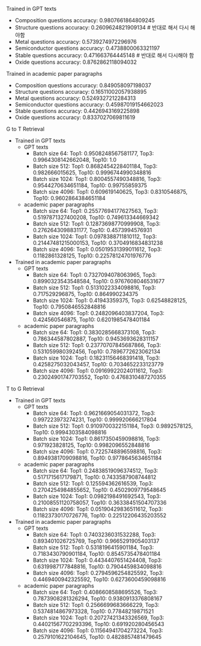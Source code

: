 Trained in GPT texts
- Composition questions accuracy: 0.9807661864809245
- Structure questions accuracy: 0.2609624821909134  # 반대로 해서 다시 해야함 
- Metal questions accuracy: 0.5739274972296976
- Semiconductor questions accuracy: 0.4738800063321197
- Stable questions accuracy: 0.471663764445148  # 반대로 해서 다시해야 함
- Oxide questions accuracy: 0.8762862118094032

Trained in academic paper paragraphs
- Composition questions accuracy: 0.849058097198037
- Structure questions accuracy: 0.16511002057938895
- Metal questions accuracy: 0.5249327212284313
- Semiconductor questions accuracy: 0.45987019154662023
- Stable questions accuracy: 0.4426943169225898
- Oxide questions accuracy: 0.8337027069811619

G to T Retrieval
- Trained in GPT texts
    - GPT texts
        - Batch size 64: Top1: 0.9508248567581177, Top3: 0.9964308142662048, Top10: 1.0
        - Batch size 512: Top1: 0.8682454228401184, Top3: 0.982666015625, Top10: 0.9996744990348816
        - Batch size 1024: Top1: 0.8004557490348816, Top3: 0.9544270634651184, Top10: 0.99755859375
        - Batch size 4096: Top1: 0.609619140625, Top3: 0.8310546875, Top10: 0.9602864384651184
    - academic paper paragraphs
        - Batch size 64: Top1: 0.25577694177627563, Top3: 0.5197871327400208, Top10: 0.749613344669342
        - Batch size 512: Top1: 0.12873698770999908, Top3: 0.2762643098831177, Top10: 0.4573994576931
        - Batch size 1024: Top1: 0.0978388711810112, Top3: 0.21447481215000153, Top10: 0.3704916834831238
        - Batch size 4096: Top1: 0.05019531399011612, Top3: 0.1182861328125, Top10: 0.22578124701976776
- Trained in academic paper paragraphs
    - GPT texts
        - Batch size 64: Top1: 0.7327094078063965, Top3: 0.8990323543548584, Top10: 0.9767608046531677
        - Batch size 512: Top1: 0.5131022334098816, Top3: 0.717529296875, Top10: 0.864990234375
        - Batch size 1024: Top1: 0.41943359375, Top3: 0.62548828125, Top10: 0.7950846552848816
        - Batch size 4096: Top1: 0.2482096403837204, Top3: 0.424560546875, Top10: 0.6201985478401184
    - academic paper paragraphs
        - Batch size 64: Top1: 0.3830285668373108, Top3: 0.786344587802887, Top10: 0.9453693628311157
        - Batch size 512: Top1: 0.23770707845687866, Top3: 0.531059980392456, Top10: 0.7896772623062134
        - Batch size 1024: Top1: 0.18231156468391418, Top3: 0.4258275032043457, Top10: 0.7034652233123779
        - Batch size 4096: Top1: 0.09169922024011612, Top3: 0.23024901747703552, Top10: 0.4768310487270355


T to G Retrieval
- Trained in GPT texts
    - GPT texts
        - Batch size 64: Top1: 0.9621669054031372, Top3: 0.997223973274231, Top10: 0.999920666217804
        - Batch size 512: Top1: 0.9109700322151184, Top3: 0.9892578125, Top10: 0.9994303584098816
        - Batch size 1024: Top1: 0.8617350459098816, Top3: 0.971923828125, Top10: 0.9982096552848816
        - Batch size 4096: Top1: 0.7225748896598816, Top3: 0.8949381709098816, Top10: 0.9778645634651184
    - academic paper paragraphs
        - Batch size 64: Top1: 0.24838519096374512, Top3: 0.5171715617179871, Top10: 0.7433587908744812
        - Batch size 512: Top1: 0.125594362616539, Top3: 0.2704254984855652, Top10: 0.4502909779548645
        - Batch size 1024: Top1: 0.0982198491692543, Top3: 0.21008551120758057, Top10: 0.36338451504707336
        - Batch size 4096: Top1: 0.05190429836511612, Top3: 0.11823730170726776, Top10: 0.22512206435203552
- Trained in academic paper paragraphs
    - GPT texts
        - Batch size 64: Top1: 0.7403236031532288, Top3: 0.893401026725769, Top10: 0.9665291905403137
        - Batch size 512: Top1: 0.5318196415901184, Top3: 0.7183430790901184, Top10: 0.8545735478401184
        - Batch size 1024: Top1: 0.4434407651424408, Top3: 0.6319987177848816, Top10: 0.7904459834098816
        - Batch size 4096: Top1: 0.2794596254825592, Top3: 0.4469400942325592, Top10: 0.6273600459098816
    - academic paper paragraphs
        - Batch size 64: Top1: 0.4086608588695526, Top3: 0.7873908281326294, Top10: 0.9380913376808167
        - Batch size 512: Top1: 0.2566699683666229, Top3: 0.5374814867973328, Top10: 0.77848219871521
        - Batch size 1024: Top1: 0.20727421343326569, Top3: 0.44021567702293396, Top10: 0.691920280456543
        - Batch size 4096: Top1: 0.11564941704273224, Top3: 0.2579101622104645, Top10: 0.4828857481479645
